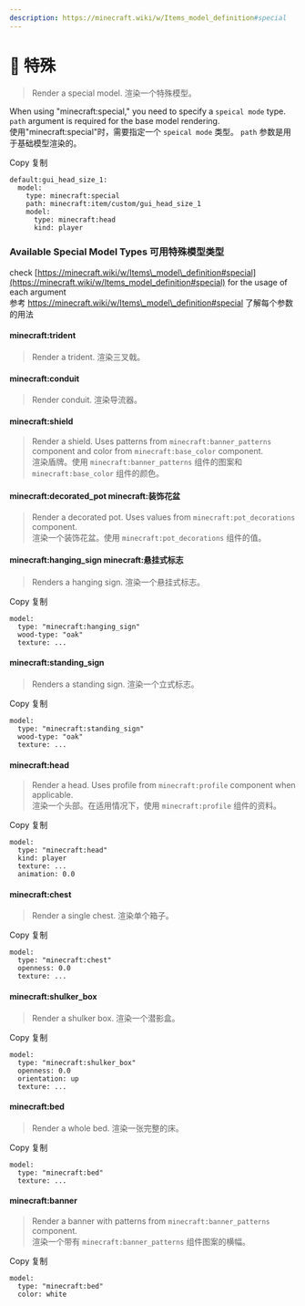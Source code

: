 ```yaml
---
description: https://minecraft.wiki/w/Items_model_definition#special
---
```


# 👻 特殊

> Render a special model.  渲染一个特殊模型。

When using "minecraft:special," you need to specify a `speical mode` type. `path` argument is required for the base model rendering.\
使用"minecraft:special"时，需要指定一个 `speical mode` 类型。 `path` 参数是用于基础模型渲染的。

Copy  复制

```
default:gui_head_size_1:
  model:
    type: minecraft:special
    path: minecraft:item/custom/gui_head_size_1
    model:
      type: minecraft:head
      kind: player
```

### Available Special Model Types 可用特殊模型类型 <a href="#available-special-model-types" id="available-special-model-types"></a>

check [https://minecraft.wiki/w/Items\_model\_definition#special](https://minecraft.wiki/w/Items_model_definition#special) for the usage of each argument\
参考 https://minecraft.wiki/w/Items\_model\_definition#special 了解每个参数的用法

#### minecraft:trident <a href="#minecraft-trident" id="minecraft-trident"></a>

> Render a trident.  渲染三叉戟。

#### minecraft:conduit <a href="#minecraft-conduit" id="minecraft-conduit"></a>

> Render conduit.  渲染导流器。

#### minecraft:shield <a href="#minecraft-shield" id="minecraft-shield"></a>

> Render a shield. Uses patterns from `minecraft:banner_patterns` component and color from `minecraft:base_color` component.\
> 渲染盾牌。使用 `minecraft:banner_patterns` 组件的图案和 `minecraft:base_color` 组件的颜色。

#### minecraft:decorated\_pot  minecraft:装饰花盆 <a href="#minecraft-decorated_pot" id="minecraft-decorated_pot"></a>

> Render a decorated pot. Uses values from `minecraft:pot_decorations` component.\
> 渲染一个装饰花盆。使用 `minecraft:pot_decorations` 组件的值。

#### minecraft:hanging\_sign  minecraft:悬挂式标志 <a href="#minecraft-hanging_sign" id="minecraft-hanging_sign"></a>

> Renders a hanging sign.  渲染一个悬挂式标志。

Copy  复制

```
model:
  type: "minecraft:hanging_sign"
  wood-type: "oak"
  texture: ...
```

#### minecraft:standing\_sign <a href="#minecraft-standing_sign" id="minecraft-standing_sign"></a>

> Renders a standing sign.  渲染一个立式标志。

Copy  复制

```
model:
  type: "minecraft:standing_sign"
  wood-type: "oak"
  texture: ...
```

#### minecraft:head <a href="#minecraft-head" id="minecraft-head"></a>

> Render a head. Uses profile from `minecraft:profile` component when applicable.\
> 渲染一个头部。在适用情况下，使用 `minecraft:profile` 组件的资料。

Copy  复制

```
model:
  type: "minecraft:head"
  kind: player
  texture: ...
  animation: 0.0
```

#### minecraft:chest <a href="#minecraft-chest" id="minecraft-chest"></a>

> Render a single chest.  渲染单个箱子。

Copy  复制

```
model:
  type: "minecraft:chest"
  openness: 0.0
  texture: ...
```

#### minecraft:**shulker\_box** <a href="#minecraft-shulker_box" id="minecraft-shulker_box"></a>

> Render a shulker box.  渲染一个潜影盒。

Copy  复制

```
model:
  type: "minecraft:shulker_box"
  openness: 0.0
  orientation: up
  texture: ...
```

#### minecraft:**bed** <a href="#minecraft-bed" id="minecraft-bed"></a>

> Render a whole bed.  渲染一张完整的床。

Copy  复制

```
model:
  type: "minecraft:bed"
  texture: ...
```

#### minecraft:**banner** <a href="#minecraft-banner" id="minecraft-banner"></a>

> Render a banner with patterns from `minecraft:banner_patterns` component.\
> 渲染一个带有 `minecraft:banner_patterns` 组件图案的横幅。

Copy  复制

```
model:
  type: "minecraft:bed"
  color: white
```
